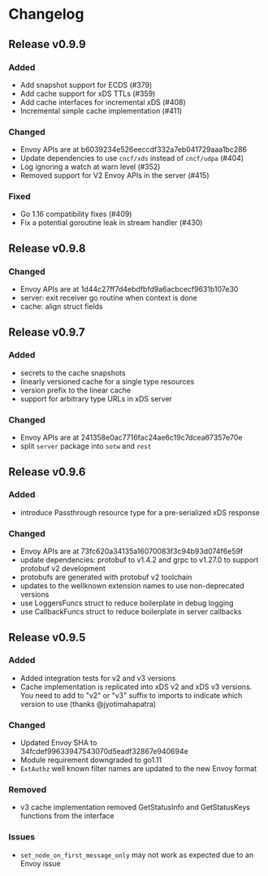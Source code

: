 # Changelog

## Release v0.9.9

### Added

- Add snapshot support for ECDS (#379)
- Add cache support for xDS TTLs (#359)
- Add cache interfaces for incremental xDS (#408)
- Incremental simple cache implementation (#411)

### Changed

- Envoy APIs are at b6039234e526eeccdf332a7eb041729aaa1bc286
- Update dependencies to use `cncf/xds` instead of `cncf/udpa` (#404)
- Log ignoring a watch at warn level (#352)
- Removed support for V2 Envoy APIs in the server (#415)

### Fixed

- Go 1.16 compatibility fixes (#409)
- Fix a potential goroutine leak in stream handler (#430)

## Release v0.9.8

### Changed

- Envoy APIs are at 1d44c27ff7d4ebdfbfd9a6acbcecf9631b107e30
- server: exit receiver go routine when context is done
- cache: align struct fields

## Release v0.9.7

### Added

- secrets to the cache snapshots
- linearly versioned cache for a single type resources
- version prefix to the linear cache
- support for arbitrary type URLs in xDS server

### Changed

- Envoy APIs are at 241358e0ac7716fac24ae6c19c7dcea67357e70e
- split `server` package into `sotw` and `rest`

## Release v0.9.6

### Added

- introduce Passthrough resource type for a pre-serialized xDS response

### Changed

- Envoy APIs are at 73fc620a34135a16070083f3c94b93d074f6e59f
- update dependencies: protobuf to v1.4.2 and grpc to v1.27.0 to support protobuf v2 development
- protobufs are generated with protobuf v2 toolchain
- updates to the wellknown extension names to use non-deprecated versions
- use LoggersFuncs struct to reduce boilerplate in debug logging
- use CallbackFuncs struct to reduce boilerplate in server callbacks

## Release v0.9.5

### Added

- Added integration tests for v2 and v3 versions
- Cache implementation is replicated into xDS v2 and xDS v3 versions. You need to add to "v2" or "v3" suffix to imports to indicate which version to use (thanks @jyotimahapatra)

### Changed 

- Updated Envoy SHA to 34fcdef99633947543070d5eadf32867e940694e
- Module requirement downgraded to go1.11
- `ExtAuthz` well known filter names are updated to the new Envoy format

### Removed

- v3 cache implementation removed GetStatusInfo and GetStatusKeys functions from the interface

### Issues

- `set_node_on_first_message_only` may not work as expected due to an Envoy issue
